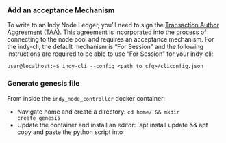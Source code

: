### Add an acceptance Mechanism

To write to an Indy Node Ledger, you’ll need to sign the [Transaction Author Aggreement (TAA)](https://github.com/hyperledger/indy-sdk/blob/main/docs/how-tos/transaction-author-agreement.md). This agreement is incorporated into the process of connecting to the node pool and requires an acceptance mechanism. For the indy-cli, the default mechanism is “For Session” and the following instructions are required to be able to use “For Session” for your indy-cli:

```
user@localhost:~$ indy-cli --config <path_to_cfg>/cliconfig.json
```

### Generate genesis file 
From inside the `indy_node_controller` docker container:
- Navigate home and create a directory: `cd home/ && mkdir create_genesis`
- Update the container and install an editor: `apt install update && apt copy and paste the python script into 
